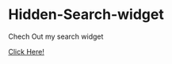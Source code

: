 # Hidden-Search-widget

Chech Out my search widget

[Click Here!](https://majestic-granita-dbbfb4.netlify.app/)
